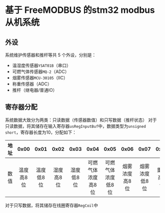 # 基于 FreeMODBUS 的stm32 modbus 从机系统

## 外设

系统维护传感器和推杆等共 5 个外设，分别是：

- 温湿度传感器`YSAT01B`（串口）
- 可燃气体传感器`MQ-2`（ADC）
- 烟雾传感器`MCU-30105`（IIC）
- 称重传感器（ADC）
- 推杆（继电器/普通IO）

## 寄存器分配

系统数据大致分为两类：只读数据（传感器数值）和只写数据（推杆状态）
对于只读数据，将其储存在输入寄存器`usRegInputBuf`中，数据类型为`unsigned short`，寄存器长度为10，分配如下：

| 地址  |   0x00    |   0x01    |   0x02    |   0x03    |       0x04        |       0x05        |     0x06      |     0x07      |   0x08    |   0x09    |
| :---: | :-------: | :-------: | :-------: | :-------: | :---------------: | :---------------: | :-----------: | :-----------: | :-------: | :-------: |
| 数值  | 温度高8位 | 温度低8位 | 湿度高8位 | 湿度低8位 | 可燃气体浓度高8位 | 可燃气体浓度低8位 | 烟雾浓度高8位 | 烟雾浓度低8位 | 重量高8位 | 重量低8位 |

对于只写数据，将其储存在线圈寄存器`RegCoil`中

